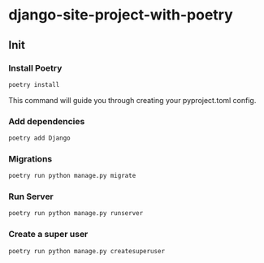 # django-site-project-with-poetry

## Init

### Install Poetry

```bash
poetry install
```

This command will guide you through creating your pyproject.toml config.

### Add dependencies

```bash
poetry add Django
```


### Migrations

```bash
poetry run python manage.py migrate
```

### Run Server

```bash
poetry run python manage.py runserver
```

### Create a super user

```bash
poetry run python manage.py createsuperuser
```